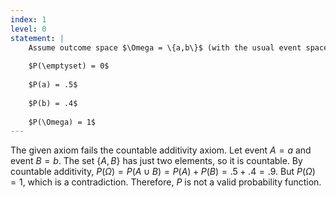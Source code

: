 ```yaml
---
index: 1
level: 0
statement: |
    Assume outcome space $\Omega = \{a,b\}$ (with the usual event space equal to the power set). Prove that the following function is not a valid probability function. 
    
    $P(\emptyset) = 0$
    
    $P(a) = .5$
    
    $P(b) = .4$ 
    
    $P(\Omega) = 1$
---
```

The given axiom fails the countable additivity axiom. Let event $A = {a}$ and event $B = {b}$. The set $\{A,B\}$ has just two elements, so it is countable. By countable additivity, $P( \Omega ) = P(A \cup B) = P(A) + P(B) = .5 + .4 = .9$. But $P(\Omega) = 1$, which is a contradiction. Therefore, $P$ is not a valid probability function.

